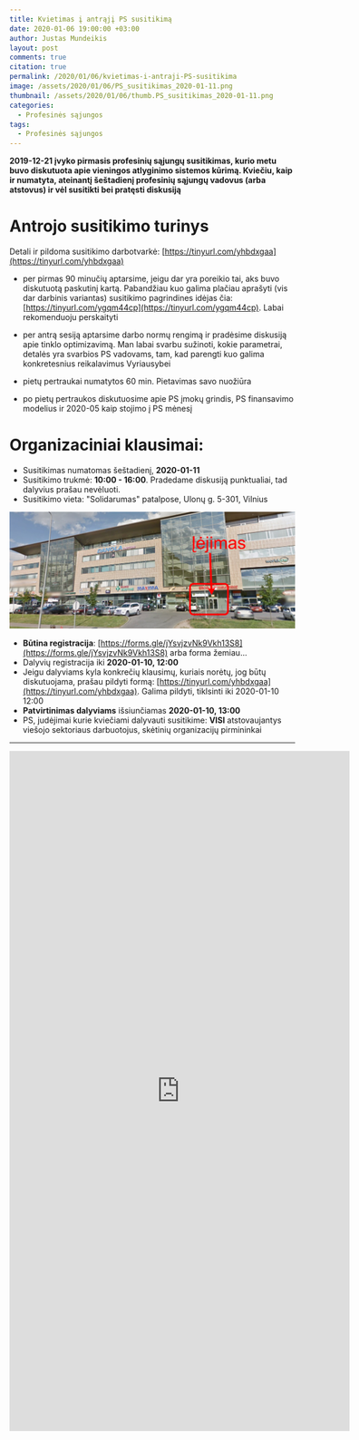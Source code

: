 ```yaml
---
title: Kvietimas į antrąjį PS susitikimą
date: 2020-01-06 19:00:00 +03:00
author: Justas Mundeikis
layout: post
comments: true
citation: true
permalink: /2020/01/06/kvietimas-i-antraji-PS-susitikima
image: /assets/2020/01/06/PS_susitikimas_2020-01-11.png
thumbnail: /assets/2020/01/06/thumb.PS_susitikimas_2020-01-11.png
categories:
  - Profesinės sąjungos
tags:
  - Profesinės sąjungos
---
```


**2019-12-21 įvyko pirmasis profesinių sąjungų susitikimas, kurio metu buvo diskutuota apie vieningos atlyginimo sistemos kūrimą. Kviečiu, kaip ir numatyta, ateinantį šeštadienį profesinių sąjungų vadovus (arba atstovus) ir vėl susitikti bei pratęsti diskusiją**<!--more-->

# Antrojo susitikimo turinys

Detali ir pildoma susitikimo darbotvarkė: [https://tinyurl.com/yhbdxgaa](https://tinyurl.com/yhbdxgaa)

* per pirmas 90 minučių aptarsime, jeigu dar yra poreikio tai, aks buvo diskutuotą paskutinį kartą. Pabandžiau kuo galima plačiau aprašyti (vis dar darbinis variantas) susitikimo pagrindines idėjas čia: [https://tinyurl.com/ygqm44cp](https://tinyurl.com/ygqm44cp). Labai rekomenduoju perskaityti

* per antrą sesiją aptarsime darbo normų rengimą ir pradėsime diskusiją apie tinklo optimizavimą. Man labai svarbu sužinoti, kokie parametrai, detalės yra svarbios PS vadovams, tam, kad parengti kuo galima konkretesnius reikalavimus Vyriausybei

* pietų pertraukai numatytos 60 min. Pietavimas savo nuožiūra

* po pietų pertraukos diskutuosime apie PS įmokų grindis, PS finansavimo modelius ir 2020-05 kaip stojimo į PS mėnesį

# Organizaciniai klausimai:
* Susitikimas numatomas šeštadienį, **2020-01-11**
* Susitikimo trukmė: **10:00 - 16:00**. Pradedame diskusiją punktualiai, tad dalyvius prašau nevėluoti.
* Susitikimo vieta:  "Solidarumas" patalpose, Ulonų g. 5-301, Vilnius

![](/assets/2020/01/06/solidarumas.png)

* **Būtina registracija**: [https://forms.gle/jYsvjzvNk9Vkh13S8](https://forms.gle/jYsvjzvNk9Vkh13S8) arba forma žemiau...
* Dalyvių registracija iki **2020-01-10, 12:00**
* Jeigu dalyviams kyla konkrečių klausimų, kuriais norėtų, jog būtų diskutuojama, prašau pildyti formą: [https://tinyurl.com/yhbdxgaa](https://tinyurl.com/yhbdxgaa). Galima pildyti, tiklsinti iki 2020-01-10 12:00
* **Patvirtinimas dalyviams** išsiunčiamas **2020-01-10, 13:00**
* PS, judėjimai kurie kviečiami dalyvauti susitikime: **VISI** atstovaujantys viešojo sektoriaus darbuotojus, skėtinių organizacijų pirmininkai


<hr>
<iframe src="https://docs.google.com/forms/d/e/1FAIpQLSeKLphMNxpY-6dfUjSHqeJWKFwKICi7sxH5uif7KY7rFazYuQ/viewform?embedded=true" width="600" height="1200" frameborder="0" marginheight="0" marginwidth="0">Loading…</iframe>
